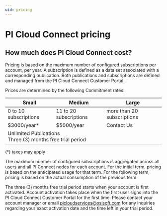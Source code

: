 ```yaml
---
uid: pricing
---
```


# PI Cloud Connect pricing

## How much does PI Cloud Connect cost?
 
Pricing is based on the maximum number of configured subscriptions per account, per year. A subscription is defined as a data set associated with a corresponding publication. Both publications and subscriptions are defined and managed from the PI Cloud Connect Customer Portal.
 
Prices are determined by the following Commitment rates: <table><thead><tr><th>Small</th><th>Medium</th><th>Large</th>
  </tr></thead>
  <tbody><tr>
    <td>0 to 10 subscriptions</td><td>11 to 20 subscriptions</td><td>more than 20 subscriptions</td>
  </tr>    
  <tr>
    <td>$3000/year*</td><td>$5000/year</td><td>Contact Us</td>
  </tr>  
  <tr>
    <td colspan="3">Unlimited Publications</br>Three (3) months free trial period</td>
  </tr>
  </tbody></table>

(*) taxes may apply

The maximum number of configured subscriptions is aggregated across all users and all PI Connect nodes for each account. For the initial term, pricing is based on the anticipated usage for that term. For the following term, pricing is based on the actual consumption of the previous term.

The three (3) months free trial period starts when your account is first activated. Account activation takes place when the first user signs into the PI Cloud Connect Customer Portal for the first time. Please contact your account manager or email [picloudservices@osisoft.com](mailto:picloudservices@osisoft.com) for any inquiries regarding your exact activation date and the time left in your trial period.
